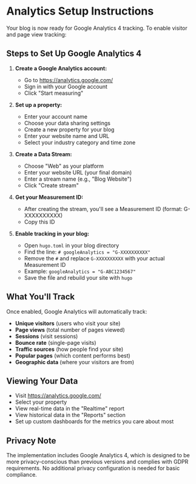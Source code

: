 # Analytics Setup Instructions

Your blog is now ready for Google Analytics 4 tracking. To enable visitor and page view tracking:

## Steps to Set Up Google Analytics 4

1. **Create a Google Analytics account:**
   - Go to https://analytics.google.com/
   - Sign in with your Google account
   - Click "Start measuring"

2. **Set up a property:**
   - Enter your account name
   - Choose your data sharing settings
   - Create a new property for your blog
   - Enter your website name and URL
   - Select your industry category and time zone

3. **Create a Data Stream:**
   - Choose "Web" as your platform
   - Enter your website URL (your final domain)
   - Enter a stream name (e.g., "Blog Website")
   - Click "Create stream"

4. **Get your Measurement ID:**
   - After creating the stream, you'll see a Measurement ID (format: G-XXXXXXXXXX)
   - Copy this ID

5. **Enable tracking in your blog:**
   - Open `hugo.toml` in your blog directory
   - Find the line: `# googleAnalytics = "G-XXXXXXXXXX"`
   - Remove the `#` and replace `G-XXXXXXXXXX` with your actual Measurement ID
   - Example: `googleAnalytics = "G-ABC1234567"`
   - Save the file and rebuild your site with `hugo`

## What You'll Track

Once enabled, Google Analytics will automatically track:
- **Unique visitors** (users who visit your site)
- **Page views** (total number of pages viewed)
- **Sessions** (visit sessions)
- **Bounce rate** (single-page visits)
- **Traffic sources** (how people find your site)
- **Popular pages** (which content performs best)
- **Geographic data** (where your visitors are from)

## Viewing Your Data

- Visit https://analytics.google.com/
- Select your property
- View real-time data in the "Realtime" report
- View historical data in the "Reports" section
- Set up custom dashboards for the metrics you care about most

## Privacy Note

The implementation includes Google Analytics 4, which is designed to be more privacy-conscious than previous versions and complies with GDPR requirements. No additional privacy configuration is needed for basic compliance.